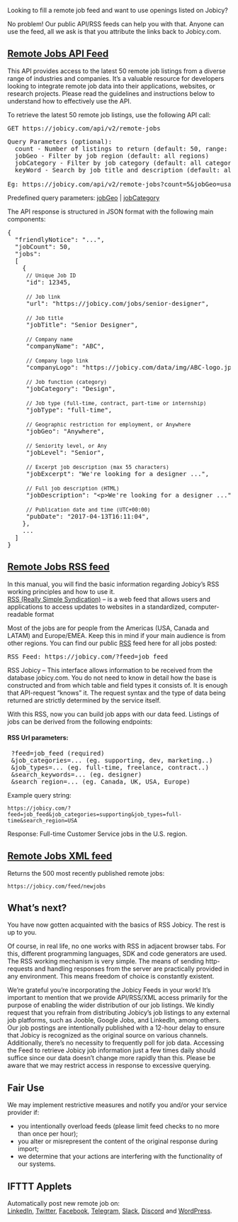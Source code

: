 <div class="rich-text no-hover-links">

Looking to fill a remote job feed and want to use openings listed on Jobicy?

No problem! Our public API/RSS feeds can help you with that. Anyone can use the feed, all we ask is that you attribute the links back to Jobicy.com.

## [Remote Jobs API Feed](https://jobicy.com/api/v2/remote-jobs)

This API provides access to the latest 50 remote job listings from a diverse range of industries and companies. It’s a valuable resource for developers looking to integrate remote job data into their applications, websites, or research projects. Please read the guidelines and instructions below to understand how to effectively use the API.

To retrieve the latest 50 remote job listings, use the following API call:

<pre>GET https://jobicy.com/api/v2/remote-jobs</pre>

<pre>Query Parameters (optional):
  count - Number of listings to return (default: 50, range: 1-50)  
  jobGeo - Filter by job region (default: all regions) 
  jobCategory - Filter by job category (default: all categories)
  keyWord - Search by job title and description (default: all jobs)
  
Eg: https://jobicy.com/api/v2/remote-jobs?count=5&jobGeo=usa&jobCategory=marketing&keyWord=seo</pre>

Predefined query parameters: [jobGeo](https://jobicy.com/api/v2/remote-jobs?get=locations) | [jobCategory](https://jobicy.com/api/v2/remote-jobs?get=categories)

The API response is structured in JSON format with the following main components:

<pre>{
  <span>"friendlyNotice"</span>: <span>"..."</span>,
  <span>"jobCount"</span>: <span>50</span>,
  <span>"jobs"</span>:
  [
    {
     <small>// Unique Job ID</small>
     <span>"id"</span>: <span>12345</span>,

     <small>// Job link</small>
     <span>"url"</span>: <span>"https://jobicy.com/jobs/senior-designer"</span>,

     <small>// Job title</small>
     <span>"jobTitle"</span>: <span>"Senior Designer"</span>,

     <small>// Company name</small>
     <span>"companyName"</span>: <span>"ABC"</span>,

     <small>// Company logo link</small>
     <span>"companyLogo"</span>: <span>"https://jobicy.com/data/img/ABC-logo.jpg"</span>,

     <small>// Job function (category)</small>
     <span>"jobCategory"</span>: <span>"Design"</span>,

     <small>// Job type (full-time, contract, part-time or internship)</small>
     <span>"jobType"</span>: <span>"full-time"</span>,

     <small>// Geographic restriction for employment, or Anywhere</small>
     <span>"jobGeo"</span>: <span>"Anywhere"</span>, 

     <small>// Seniority level, or Any</small>
     <span>"jobLevel"</span>: <span>"Senior"</span>, 

     <small>// Excerpt job description (max 55 characters)</small>
     <span>"jobExcerpt"</span>: <span>"We're looking for a designer ..."</span>, 

     <small>// Full job description (HTML)</small>
     <span>"jobDescription"</span>: <span>"&lt;p&gt;We're looking for a designer ..."</span>, 

     <small>// Publication date and time (UTC+00:00)</small>
     <span>"pubDate"</span>: <span>"2017-04-13T16:11:04"</span>,
    },
    ...
  ]
}</pre>

## [Remote Jobs RSS feed](https://jobicy.com/?feed=job_feed)

In this manual, you will find the basic information regarding Jobicy’s RSS working principles and how to use it.  
[RSS (Really Simple Syndication)](https://en.wikipedia.org/wiki/RSS) – is a web feed that allows users and applications to access updates to websites in a standardized, computer-readable format

Most of the jobs are for people from the Americas (USA, Canada and LATAM) and Europe/EMEA. Keep this in mind if your main audience is from other regions. You can find our public [RSS](https://jobicy.com/?feed=job_feed&posts_per_page=20) feed here for all jobs posted:

<pre id="rss">RSS Feed: https://jobicy.com/?feed=job_feed</pre>

RSS Jobicy – This interface allows information to be received from the database jobicy.com. You do not need to know in detail how the base is constructed and from which table and field types it consists of. It is enough that API-request “knows” it. The request syntax and the type of data being returned are strictly determined by the service itself.

With this RSS, now you can build job apps with our data feed. Listings of jobs can be derived from the following endpoints:

#### RSS Url parameters:

<pre>
 ?feed=job_feed (required)
 &job_categories=... (eg. supporting, dev, marketing..)
 &job_types=... (eg. full-time, freelance, contract..)
 &search_keywords=... (eg. designer)
 &search_region=... (eg. Canada, UK, USA, Europe)</pre>

Example query string:

`https://jobicy.com/?feed=job_feed&job_categories=supporting&job_types=full-time&search_region=USA`

Response: Full-time Customer Service jobs in the U.S. region.

## [Remote Jobs XML feed](https://jobicy.com/feed/newjobs)

Returns the 500 most recently published remote jobs:

`https://jobicy.com/feed/newjobs`

## What’s next?

You have now gotten acquainted with the basics of RSS Jobicy. The rest is up to you.

Of course, in real life, no one works with RSS in adjacent browser tabs. For this, different programming languages, SDK and code generators are used. The RSS working mechanism is very simple. The means of sending http-requests and handling responses from the server are practically provided in any environment. This means freedom of choice is constantly existent.

<div id="message" class="notification error mt0">We’re grateful you’re incorporating the Jobicy Feeds in your work! It’s important to mention that we provide API/RSS/XML access primarily for the purpose of enabling the wider distribution of our job listings. We kindly request that you refrain from distributing Jobicy’s job listings to any external job platforms, such as Jooble, Google Jobs, and LinkedIn, among others. Our job postings are intentionally published with a 12-hour delay to ensure that Jobicy is recognized as the original source on various channels. Additionally, there’s no necessity to frequently poll for job data. Accessing the Feed to retrieve Jobicy job information just a few times daily should suffice since our data doesn’t change more rapidly than this. Please be aware that we may restrict access in response to excessive querying.</div>

## Fair Use

We may implement restrictive measures and notify you and/or your service provider if:

*   you intentionally overload feeds (please limit feed checks to no more than once per hour);
*   you alter or misrepresent the content of the original response during import;
*   we determine that your actions are interfering with the functionality of our systems.

## IFTTT Applets

Automatically post new remote job on:  
[LinkedIn](https://ifttt.com/applets/WvFM4Jpb-remote-jobs-to-linkedin), [Twitter](https://ifttt.com/applets/nHeCvE97-remote-jobs-to-twitter), [Facebook](https://ifttt.com/applets/DqNhfbgB-remote-jobs-to-facebook-page), [Telegram](https://ifttt.com/applets/Lk6wm9Y2-remote-jobs-to-telegram-channel), [Slack](https://ifttt.com/applets/WnYGa6h4-remote-jobs-to-slack), [Discord](https://ifttt.com/applets/QCUp6qbP-remote-jobs-to-discord) and [WordPress](https://ifttt.com/applets/pT9ByQsY-remote-jobs-to-wordpress-post).

</div>
